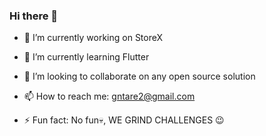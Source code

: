 ### Hi there 🙇

- 🔭 I’m currently working on StoreX

- 🌱 I’m currently learning Flutter

- 👯 I’m looking to collaborate on any open source solution 

- 📫 How to reach me: gntare2@gmail.com

- ⚡ Fun fact: No fun💀, WE GRIND CHALLENGES 😉
